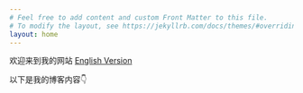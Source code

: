 ```yaml
---
# Feel free to add content and custom Front Matter to this file.
# To modify the layout, see https://jekyllrb.com/docs/themes/#overriding-theme-defaults
layout: home
---
```

欢迎来到我的网站                    [English Version](/en)

以下是我的博客内容👇
